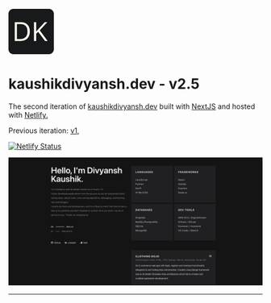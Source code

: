 ![Logo](public/logo.png)
# kaushikdivyansh.dev - v2.5
  The second iteration of <a href="https://kaushikdivyansh.dev" target="_blank">kaushikdivyansh.dev</a> built with <a href="https://nextjs.org" target="_blank">NextJS</a> and hosted with <a href="https://www.netlify.com/" target="_blank">Netlify.</a>

  Previous iteration:
  <a href="https://github.com/kaushikdivyansh/Personal-Website-v1" target="_blank">v1</a>,

  [![Netlify Status](https://api.netlify.com/api/v1/badges/614eee5d-9318-46f4-9d56-c96aba3f62b0/deploy-status)](https://app.netlify.com/sites/dk-personal-website-v2/deploys)

![Demo](public/demo.png)

<hr />

